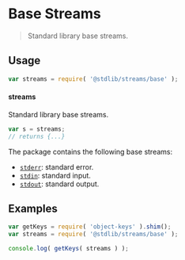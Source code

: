 <!--

@license Apache-2.0

Copyright (c) 2018 The Stdlib Authors.

Licensed under the Apache License, Version 2.0 (the "License");
you may not use this file except in compliance with the License.
You may obtain a copy of the License at

   http://www.apache.org/licenses/LICENSE-2.0

Unless required by applicable law or agreed to in writing, software
distributed under the License is distributed on an "AS IS" BASIS,
WITHOUT WARRANTIES OR CONDITIONS OF ANY KIND, either express or implied.
See the License for the specific language governing permissions and
limitations under the License.

-->

# Base Streams

> Standard library base streams.

<section class="usage">

## Usage

```javascript
var streams = require( '@stdlib/streams/base' );
```

#### streams

Standard library base streams.

```javascript
var s = streams;
// returns {...}
```

The package contains the following base streams:

<!-- <toc pattern="*"> -->

<div class="namespace-toc">

-   <span class="signature">[`stderr`][@stdlib/streams/base/stderr]</span><span class="delimiter">: </span><span class="description">standard error.</span>
-   <span class="signature">[`stdin`][@stdlib/streams/base/stdin]</span><span class="delimiter">: </span><span class="description">standard input.</span>
-   <span class="signature">[`stdout`][@stdlib/streams/base/stdout]</span><span class="delimiter">: </span><span class="description">standard output.</span>

</div>

<!-- </toc> -->

</section>

<!-- /.usage -->

<section class="examples">

## Examples

<!-- TODO: better examples -->

<!-- eslint no-undef: "error" -->

```javascript
var getKeys = require( 'object-keys' ).shim();
var streams = require( '@stdlib/streams/base' );

console.log( getKeys( streams ) );
```

</section>

<!-- /.examples -->

<section class="links">

<!-- <toc-links> -->

[@stdlib/streams/base/stderr]: https://github.com/stdlib-js/stdlib/tree/develop/lib/node_modules/%40stdlib/streams/base/stderr

[@stdlib/streams/base/stdin]: https://github.com/stdlib-js/stdlib/tree/develop/lib/node_modules/%40stdlib/streams/base/stdin

[@stdlib/streams/base/stdout]: https://github.com/stdlib-js/stdlib/tree/develop/lib/node_modules/%40stdlib/streams/base/stdout

<!-- </toc-links> -->

</section>

<!-- /.links -->

